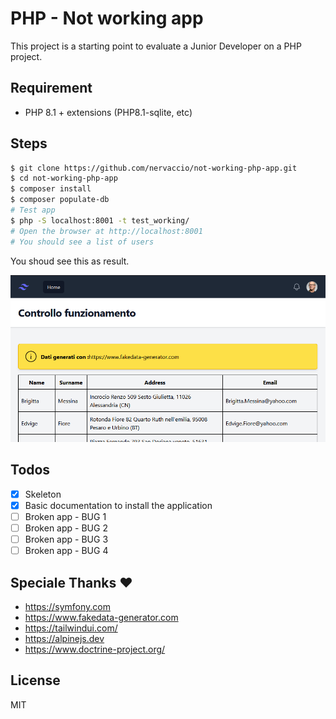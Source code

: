 # PHP - Not working app
This project is a starting point to evaluate a Junior Developer on a PHP project.

## Requirement
* PHP 8.1 + extensions (PHP8.1-sqlite, etc)

## Steps
```bash
$ git clone https://github.com/nervaccio/not-working-php-app.git
$ cd not-working-php-app
$ composer install
$ composer populate-db
# Test app
$ php -S localhost:8001 -t test_working/
# Open the browser at http://localhost:8001
# You should see a list of users
```
You shoud see this as result.  

![Check page](docs/check-page.png)

## Todos
- [x] Skeleton
- [x] Basic documentation to install the application
- [ ] Broken app - BUG 1
- [ ] Broken app - BUG 2
- [ ] Broken app - BUG 3
- [ ] Broken app - BUG 4

## Speciale Thanks ❤
* https://symfony.com
* https://www.fakedata-generator.com
* https://tailwindui.com/
* https://alpinejs.dev
* https://www.doctrine-project.org/

## License
MIT
